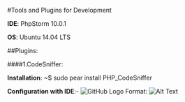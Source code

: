 #Tools and Plugins for Development

**IDE**: PhpStorm 10.0.1

**OS**: Ubuntu 14.04 LTS

##Plugins:

####1.CodeSniffer:

**Installation**: ~$ sudo pear install PHP_CodeSniffer

**Configuration with IDE**:-
![GitHub Logo](/images/logo.png)
Format: ![Alt Text](url)

